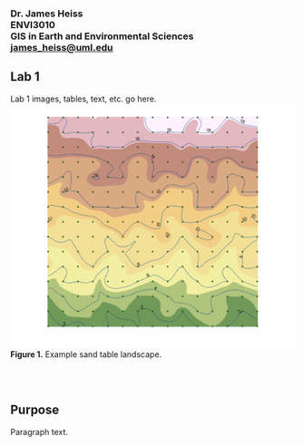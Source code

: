 ### Dr. James Heiss <br> ENVI3010 <br> GIS in Earth and Environmental Sciences <br> james_heiss@uml.edu
## Lab 1
Lab 1 images, tables, text, etc. go here.
<br>
![hover-over text](SandTable.png)
**Figure 1.** Example sand table landscape.

<br><br>
## Purpose
Paragraph text.
